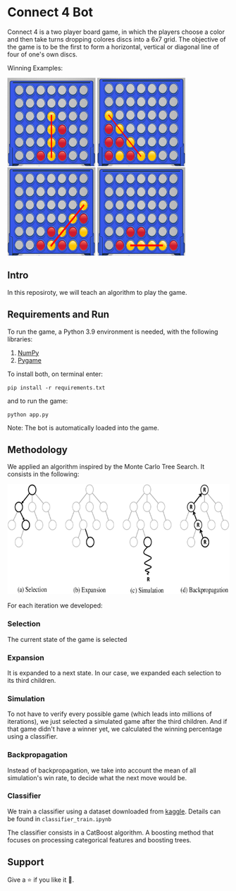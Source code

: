 # Connect 4 Bot

Connect 4 is a two player board game, in which the players choose a color and then take turns 
dropping colores discs into a 6x7 grid. The objective of the game is to be the first to form a 
horizontal, vertical or diagonal line of four of one's own discs.

Winning Examples:

<img src="https://raw.githubusercontent.com/CrisLeaf/connect-4-bot/master/images/win1.png" height=200, width=200>
<img src="https://raw.githubusercontent.com/CrisLeaf/connect-4-bot/master/images/win2.png" height=200, width=200>
<img src="https://raw.githubusercontent.com/CrisLeaf/connect-4-bot/master/images/win3.png" height=200, width=200>
<img src="https://raw.githubusercontent.com/CrisLeaf/connect-4-bot/master/images/win4.png" height=200, width=200>


## Intro

In this reposiroty, we will teach an algorithm to play the game.

## Requirements and Run

To run the game, a Python 3.9 environment is needed, with the following libraries:
1. [NumPy](https://numpy.org/doc/stable/)
2. [Pygame](https://www.pygame.org/docs/)

To install both, on terminal enter:
```
pip install -r requirements.txt
```
and to run the game:
```
python app.py
```
Note: The bot is automatically loaded into the game.

## Methodology

We applied an algorithm inspired by the Monte Carlo Tree Search. It consists in the following:

<img src="images/mcts.png" height=250, width=600>

For each iteration we developed:

### Selection

The current state of the game is selected

### Expansion

It is expanded to a next state. In our case, we expanded each selection to its third children.

### Simulation

To not have to verify every possible game (which leads into millions 
of iterations), we just selected a simulated game after the third children. And if that game 
didn't have a winner yet, we calculated the winning percentage using a classifier.

### Backpropagation

Instead of backpropagation, we take into account the mean of all simulation's win rate, to 
decide what the next move would be.


### Classifier

We train a classifier using a dataset downloaded from
[kaggle](https://www.kaggle.com/tbrewer/connect-4). Details can be found in `classifier_train.ipynb`

The classifier consists in a CatBoost algorithm. A boosting method that focuses on processing 
categorical features and boosting trees.

## Support

Give a :star: if you like it :hugs:.
